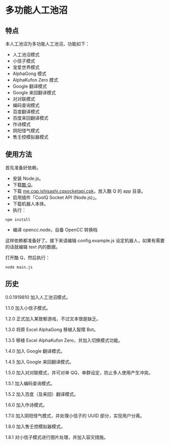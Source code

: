 # 多功能人工池沼
## 特点
本人工池沼为多功能人工池沼，功能如下：
- 人工池沼模式
- 小信子模式
- 宠爱世界模式
- AlphaGong 模式
- AlphaKufon Zero 模式
- Google 翻译模式
- Google 来回翻译模式
- 对对联模式
- 编码查询模式
- 百度翻译模式
- 百度来回翻译模式
- 作诗模式
- 阴阳怪气模式
- 售壬控模拟器模式

## 使用方法
首先准备好依赖。
- 安装 Node.js。
- 下载[酷 Q](https://cqp.cc/)。
- 下载 [me.cqp.ishisashi.cqsocketapi.cpk](https://dl.bintray.com/mrhso/cqsocketapi/me.cqp.ishisashi.cqsocketapi.cpk)，放入酷 Q 的 app 目录。
- 启用插件「CoolQ Socket API (Node.js)」。
- 下载机器人本体。
- 执行：
```
npm install
```
- 编译 opencc.node，自备 OpenCC 转换档

这样依赖都准备好了。接下来请编辑 config.example.js 设定机器人，如果有需要的话就编辑 text 内的数据。

打开酷 Q，然后执行：
```
node main.js
```

## 历史
0.0.1919810 加入人工池沼模式。

1.1.0 加入小信子模式。

1.2.0 正式加入某致郁游戏，不过文本很是缺乏。

1.3.0 将原 Excel AlphaGong 移植入智障 Bot。

1.3.5 移植 Excel AlphaKufon Zero，并加入切换模式功能。

1.4.0 加入 Google 翻译模式。

1.4.5 加入 Google 来回翻译模式。

1.5.0 加入对对联模式，并可对单 QQ、单群设定，防止多人使用产生冲突。

1.5.1 加入编码查询模式。

1.5.2 加入百度（及来回）翻译模式。

1.6.0 加入作诗模式。

1.7.0 加入阴阳怪气模式，并处理小信子的 UUID 部分，实现用户分离。

1.8.0 加入售壬控模拟器模式。

1.8.1 对小信子模式进行图片处理，并加入容灾措施。
